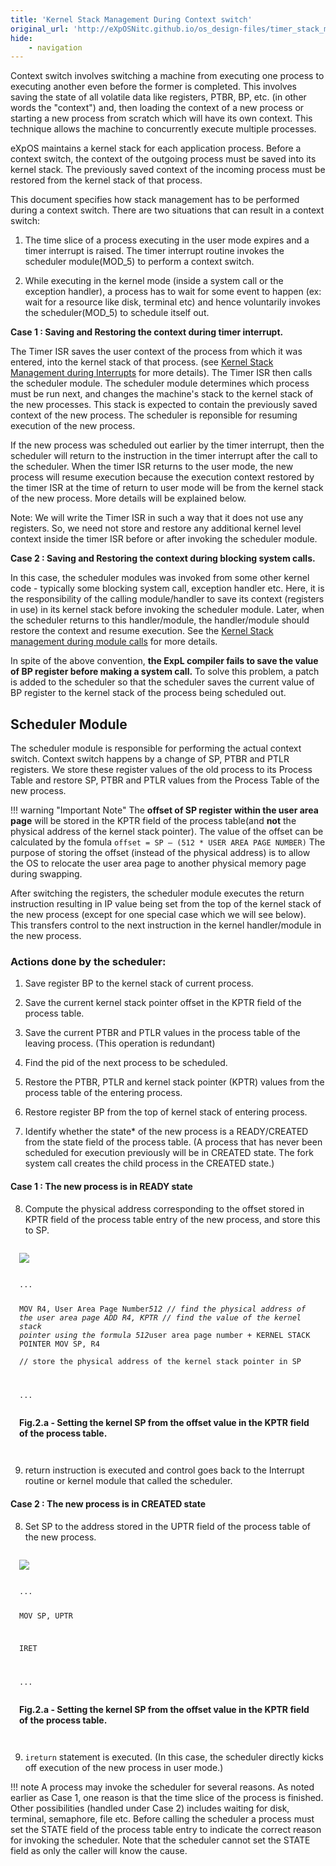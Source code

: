 ```yaml
---
title: 'Kernel Stack Management During Context switch'
original_url: 'http://eXpOSNitc.github.io/os_design-files/timer_stack_management.html'
hide:
    - navigation
---
```


Context switch involves switching a machine from executing one process to executing another even before the former is completed. This involves saving the state of all volatile data like registers, PTBR, BP, etc. (in other words the "context") and, then loading the context of a new process or starting a new process from scratch which will have its own context. This technique allows the machine to concurrently execute multiple processes.


eXpOS maintains a kernel stack for each application process. Before a context switch, the context of the outgoing process must be saved into its kernel stack. The previously saved context of the incoming process must be restored from the kernel stack of that process. 



 This document specifies how stack management has to be performed during a context switch. There are two situations that can result in a context switch:


1. The time slice of a process executing in the user mode expires and a timer interrupt is raised. The timer interrupt routine invokes the scheduler module(MOD\_5) to perform a context switch.


2. While executing in the kernel mode (inside a system call or the exception handler), a process has to wait for some event to happen (ex: wait for a resource like disk, terminal etc) and hence voluntarily invokes the scheduler(MOD\_5) to schedule itself out. 
 



  

 **Case 1 : Saving and Restoring the context during timer interrupt.**
  
   

 The Timer ISR saves the user context of the process from which it was entered, into the kernel stack of that process. (see  [Kernel Stack Management during Interrupts](stack_interrupt.html)  for more details). The Timer ISR then calls the scheduler module. The scheduler module determines which process must be run next, and changes the 
 machine's stack to the kernel stack of the new processes. This stack is expected to contain the previously saved context of the 
 new process. The scheduler is reponsible for resuming execution of the new process.



 If the new process was scheduled out earlier by the timer interrupt, then the scheduler will return to the instruction in the 
 timer interrupt after the call to the scheduler. When the timer ISR returns to the
 user mode, the new process will resume execution because the execution context restored by the timer ISR at the time
 of return to user mode will
 be from the kernel stack of the new process. More details will be explained below. 





 Note: We will write the Timer ISR in such a way that it does not use any registers. So, we need not store and restore any additional kernel level context inside the timer ISR before or after invoking the scheduler module.
 


  

 **Case 2 : Saving and Restoring the context during blocking system calls.**
  
   

 In this case, the scheduler modules was invoked from some other kernel code - typically some blocking system call, exception
handler etc. Here, it is the responsibility of the calling module/handler to save its context (registers in use) in its kernel stack 
before invoking the scheduler module. Later, when the scheduler returns to this handler/module, the handler/module should restore the context and resume execution. See the  [Kernel Stack management during module calls](stack_module.html) for more details.




In spite of the above convention, **the ExpL compiler fails to save the value of BP register before making a system call.** To solve this problem, a patch is added to the scheduler so that the scheduler saves the current value of BP register to the kernel stack of the process being scheduled out. 



  

##  Scheduler Module



The scheduler module is responsible for performing the actual context switch. Context switch happens by a change of SP, PTBR and PTLR registers. We store these register values of the old process to its Process Table and restore SP, PTBR and PTLR values from the Process Table of the new process. 




!!! warning "Important Note"
	The **offset of SP register within the user area page**  will be stored in the KPTR field of the process table(and **not** the physical address of the kernel stack pointer). The value of the offset can be calculated by the fomula `offset = SP – (512 * USER AREA PAGE NUMBER)`
	The purpose of storing the offset (instead of the physical address) is to allow the OS to relocate the user area page to another physical memory page during swapping. 



 After switching the registers, the scheduler module executes the return instruction resulting in IP value being set from the top of the kernel stack of the new process (except for one special case which we will see below). This transfers control to the next instruction in the kernel handler/module in the new process.
 

### **Actions done by the scheduler:**

1) Save register BP to the kernel stack of current process.  

2) Save the current kernel stack pointer offset in the KPTR field of the process table.  

3) Save the current PTBR and PTLR values in the process table of the leaving process. (This operation is redundant)

4) Find the pid of the next process to be scheduled.

5) Restore the PTBR, PTLR and kernel stack pointer (KPTR) values from the process table of the entering process.

6) Restore register BP from the top of kernel stack of entering process.  

7) Identify whether the state* of the new process is a READY/CREATED from the state field of the process table. (A process that has never been scheduled for execution previously will be in CREATED state. The fork system call creates the child process in the CREATED state.)


####  **Case 1 : The new process is in READY state**

8) Compute the physical address corresponding to the offset stored in KPTR field of the process table entry of the new process, and store this to SP.

 
<div style="padding: 1em;border: 1px solid var(--md-code-fg-color);">
<img src="http://exposnitc.github.io/img/kernel_mode_timer_step2.i.a.png">
<pre><code>			
...
						
MOV R4, User Area Page Number*512
	// find the physical address of the user
	   area page 
ADD R4, KPTR
	// find the value of the kernel stack 
	   pointer using the formula 512*user 
	   area page number + KERNEL STACK POINTER
MOV SP, R4	
	// store the physical address of the kernel 
	   stack pointer in SP

...
</code></pre>
<b>Fig.2.a - Setting the kernel SP from the offset value in the KPTR field of the process table.</b>
</div>

9) return instruction is executed and control goes back to the Interrupt routine or kernel module that called the scheduler.
 
 

####  **Case 2 : The new process is in CREATED state**



8) Set SP to the address stored in the UPTR field of the process table of the new process.


<div style="padding: 1em;border: 1px solid var(--md-code-fg-color);">
<img src="http://exposnitc.github.io/img/user_mode_timer_step2c.png">
<pre><code>
...
						
MOV SP, UPTR

IRET

...
</code></pre>
<b>Fig.2.a - Setting the kernel SP from the offset value in the KPTR field of the process table.</b>
</div>


9) `ireturn` statement is executed. (In this case, the scheduler directly kicks off execution of the new process in user mode.)
  
  

!!! note
	A process may invoke the scheduler for several reasons. As noted earlier as Case 1, one reason is that the time slice of the process is finished. Other possibilities (handled under Case 2) includes waiting for disk, terminal, semaphore, file etc. Before calling the scheduler a process must set the STATE field of the process table entry to indicate the correct reason for invoking the scheduler. Note that the scheduler cannot set the STATE field as only the caller will know the cause.

   
  







































